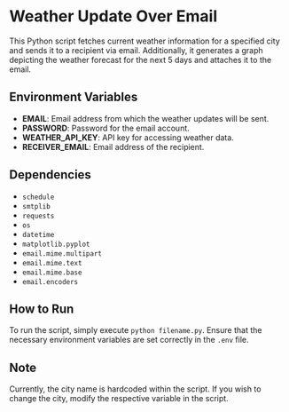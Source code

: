 # Weather Update Over Email

This Python script fetches current weather information for a specified city and sends it to a recipient via email. Additionally, it generates a graph depicting the weather forecast for the next 5 days and attaches it to the email.

## Environment Variables
- **EMAIL**: Email address from which the weather updates will be sent.
- **PASSWORD**: Password for the email account.
- **WEATHER_API_KEY**: API key for accessing weather data.
- **RECEIVER_EMAIL**: Email address of the recipient.

## Dependencies
- `schedule`
- `smtplib`
- `requests`
- `os`
- `datetime`
- `matplotlib.pyplot`
- `email.mime.multipart`
- `email.mime.text`
- `email.mime.base`
- `email.encoders`

## How to Run
To run the script, simply execute `python filename.py`. Ensure that the necessary environment variables are set correctly in the `.env` file.

## Note
Currently, the city name is hardcoded within the script. If you wish to change the city, modify the respective variable in the script.
